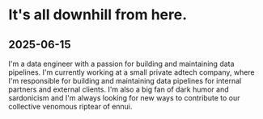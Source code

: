 # It's all downhill from here.

## 2025-06-15

I'm a data engineer with a passion for building and maintaining data pipelines. I'm currently working at a small private adtech company, where I'm responsible for building and maintaining data pipelines for internal partners and external clients. I'm also a big fan of dark humor and sardonicism and I'm always looking for new ways to contribute to our collective venomous riptear of ennui.
